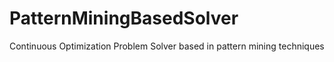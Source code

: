 # PatternMiningBasedSolver
Continuous Optimization Problem Solver based in pattern mining techniques
